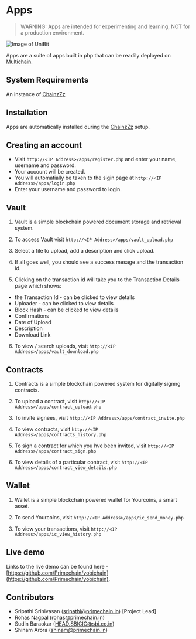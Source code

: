 Apps
=========

> WARNING: Apps are intended for experimenting and learning, NOT for a production environment.

![Image of UniBit](http://www.unibit.io/img/github_apps.png)

Apps are a suite of apps built in php that can be readily deployed on [Multichain](https://github.com/MultiChain).


System Requirements
-------------------

An instance of [ChainzZz](https://github.com/unibitlabs/chainzZz)

Installation
------------

Apps are automatically installed during the [ChainzZz](https://github.com/unibitlabs/chainzZz) setup.

Creating an account
---------------------
* Visit `http://<IP Address>/apps/register.php` and enter your name, username and password.
* Your account will be created.
* You will automatially be taken to the sigin page at `http://<IP Address>/apps/login.php`
* Enter your username and password to login.


Vault
------------

1. Vault is a simple blockchain powered document storage and retrieval system.

2. To access Vault visit `http://<IP Address>/apps/vault_upload.php`

3. Select a file to upload, add a description and click upload.

4. If all goes well, you should see a success mesage and the transaction id.

5. Clicking on the transaction id will take you to the Transaction Details page which shows:

  + the Transaction Id - can be clicked to view details
  + Uploader  - can be clicked to view details
  + Block Hash - can be clicked to view details
  + Confirmations
  + Date of Upload
  + Description
  + Download Link

6. To view / search uploads, visit `http://<IP Address>/apps/vault_download.php`

Contracts
------------

1. Contracts is a simple blockchain powered system for digitally signng contracts.

2. To upload a contract, visit `http://<IP Address>/apps/contract_upload.php`

3. To invite signees, visit `http://<IP Address>/apps/contract_invite.php`

4. To view contracts, visit `http://<IP Address>/apps/contracts_history.php`

5. To sign a contract for which you hve been invited, visit `http://<IP Address>/apps/contract_sign.php`

6. To view details of a particular contract, visit `http://<IP Address>/apps/contract_view_details.php`


Wallet
------------

1. Wallet is a simple blockchain powered wallet for Yourcoins, a smart asset.

2. To send Yourcoins, visit `http://<IP Address>/apps/ic_send_money.php`

3. To view your transactions, visit `http://<IP Address>/apps/ic_view_history.php`

Live demo
---------
Links to the live demo can be found here - [https://github.com/Primechain/yobichain](https://github.com/Primechain/yobichain).


Contributors
-------------
* Sripathi Srinivasan (sripathi@primechain.in) [Project Lead]
* Rohas Nagpal (rohas@primechain.in)
* Sudin Baraokar (HEAD.SBICIC@sbi.co.in)
* Shinam Arora (shinam@primechain.in)
